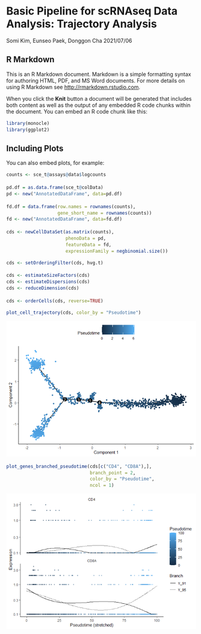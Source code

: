 Basic Pipeline for scRNAseq Data Analysis: Trajectory Analysis
================
Somi Kim, Eunseo Paek, Donggon Cha
2021/07/06

## R Markdown

This is an R Markdown document. Markdown is a simple formatting syntax
for authoring HTML, PDF, and MS Word documents. For more details on
using R Markdown see <http://rmarkdown.rstudio.com>.

When you click the **Knit** button a document will be generated that
includes both content as well as the output of any embedded R code
chunks within the document. You can embed an R code chunk like this:

``` r
library(monocle)
library(ggplot2)
```

## Including Plots

You can also embed plots, for example:

``` r
counts <- sce_t@assays@data$logcounts

pd.df = as.data.frame(sce_t@colData)
pd <- new("AnnotatedDataFrame", data=pd.df)

fd.df = data.frame(row.names = rownames(counts),
                   gene_short_name = rownames(counts))
fd <- new("AnnotatedDataFrame", data=fd.df)

cds <- newCellDataSet(as.matrix(counts),
                      phenoData = pd,
                      featureData = fd,
                      expressionFamily = negbinomial.size())
```

``` r
cds <- setOrderingFilter(cds, hvg.t)

cds <- estimateSizeFactors(cds)
cds <- estimateDispersions(cds)
cds <- reduceDimension(cds)

cds <- orderCells(cds, reverse=TRUE)
```

``` r
plot_cell_trajectory(cds, color_by = "Pseudotime")
```

![](7.Tcell_Trajectory_monocle2_files/figure-gfm/unnamed-chunk-6-1.png)<!-- -->

``` r
plot_genes_branched_pseudotime(cds[c("CD4", "CD8A"),],
                               branch_point = 2,
                               color_by = "Pseudotime",
                               ncol = 1)
```

![](7.Tcell_Trajectory_monocle2_files/figure-gfm/unnamed-chunk-6-2.png)<!-- -->
